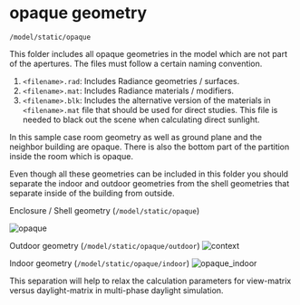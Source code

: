 # opaque geometry

`/model/static/opaque`

This folder includes all opaque geometries in the model which are not part of the
apertures. The files must follow a certain naming convention.

1. `<filename>.rad`: Includes Radiance geometries / surfaces.
2. `<filename>.mat`: Includes Radiance materials / modifiers.
3. `<filename>.blk`: Includes the alternative version of the materials in `<filename>.mat`
   file that should be used for direct studies. This file is needed to black out the
   scene when calculating direct sunlight.

In this sample case room geometry as well as ground plane and the neighbor building are
opaque. There is also the bottom part of the partition inside the room which is opaque.

Even though all these geometries can be included in this folder you should separate the
indoor and outdoor geometries from the shell geometries that separate inside of the
building from outside.

Enclosure / Shell geometry (`/model/static/opaque`)

![opaque](https://user-images.githubusercontent.com/38131342/53503554-489c3d80-3a7e-11e9-82c5-0d815a2fda14.jpg)

Outdoor geometry (`/model/static/opaque/outdoor`)
![context](https://user-images.githubusercontent.com/38131342/53503552-4803a700-3a7e-11e9-9083-29614294fa38.jpg)

Indoor geometry (`/model/static/opaque/indoor`)
![opaque_indoor](https://user-images.githubusercontent.com/38131342/53503555-489c3d80-3a7e-11e9-9679-1b0284243be8.jpg)

This separation will help to relax the calculation parameters for view-matrix versus
daylight-matrix in multi-phase daylight simulation.
